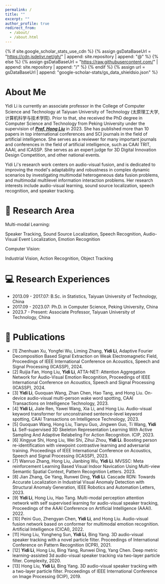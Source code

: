 ```yaml
---
permalink: /
title: ""
excerpt: ""
author_profile: true
redirect_from: 
  - /about/
  - /about.html
---
```


{% if site.google_scholar_stats_use_cdn %}
{% assign gsDataBaseUrl = "https://cdn.jsdelivr.net/gh/" | append: site.repository | append: "@" %}
{% else %}
{% assign gsDataBaseUrl = "https://raw.githubusercontent.com/" | append: site.repository | append: "/" %}
{% endif %}
{% assign url = gsDataBaseUrl | append: "google-scholar-stats/gs_data_shieldsio.json" %}

<span class='anchor' id='about-me'></span>

# **About Me**

Yidi Li is currently an associate professor in the College of Computer Science and Technology at Taiyuan University of Technology (太原理工大学, 计算机科学与技术学院). Prior to that, she received the PhD degree in Computer Science and Technology from Peking University under the supervision of ***[Prof. Hong Liu](https://robotics.pkusz.edu.cn)*** in 2023. She has published more than 10 papers in top international conferences and SCI journals in the field of artificial intelligence. She serves as a reviewer for many important journals and conferences in the field of artificial intelligence, such as CAAI TRIT, AAAI, and ICASSP. She serves as an expert judge for 3D Digital Innovation Design Competition, and other national events.

 

Yidi Li's research work centers on audio-visual fusion, and is dedicated to improving the model's adaptability and robustness in complex dynamic scenarios by investigating multimodal heterogeneous data fusion problems, and multimodal multilevel information interaction problems. Her research interests include audio-visual learning, sound source localization, speech recognition, and speaker tracking.

# 📜 Research Area
Multi-modal Learning: 

Speaker Tracking, Sound Source Localization, Speech Recognition, Audio-Visual Event Localization, Emotion Recognition

Computer Vision:

Industrial Vision, Action Recognition, Object Tracking


# 💻 Research Experiences
- 2013.09 - 2017.07: B.Sc. in Statistics, Taiyuan University of Technology, China
- 2017.09 - 2023.07: Ph.D. in Computer Science, Peking University, China
- 2023.7 - Present: Associate Professor, Taiyuan University of Technology, China


# 📝 Publications 

- [1] Zhenhuan Xu, Yongfei Wu, Liming Zhang, **Yidi Li**, Adaptive Fourier Decomposition Based Signal Extraction on Weak Electromagnetic Field, Proceedings of IEEE International Conference on Acoustics, Speech and Signal Processing (ICASSP), 2024. 
- [2] Ruijia Fan, Hong Liu, **Yidi Li**, ATTA-NET: Attention Aggregation Network for Audio-Visual Emotion Recognition, Proceedings of IEEE International Conference on Acoustics, Speech and Signal Processing (ICASSP), 2024. 
- [3] **Yidi Li**, Guoquan Wang, Zhan Chen, Hao Tang, and Hong Liu. On-device audio-visual multi-person wake word spotting, CAAI Transactions on Intelligence Technology, 2023. 
- [4] **Yidi Li**, Jiale Ren, Yawei Wang, Xia Li, and Hong Liu. Audio-visual keyword transformer for unconstrained sentence-level keyword spotting, CAAI Transactions on Intelligence Technology, 2023.
- [5] Guoquan Wang, Hong Liu, Tianyu Guo, Jingwen Guo, Ti Wang, **Yidi Li**. Self-supervised 3D Skeleton Representation Learning With Active Sampling And Adaptive Relabeling For Action Recognition. ICIP, 2023. 
- [6] Xingyue Shi, Hong Liu, Wei Shi, Zihui Zhou, **Yidi Li**. Boosting person re-identification with viewpoint contrastive learning and adversarial training. Proceedings of IEEE International Conference on Acoustics, Speech and Signal Processing (ICASSP), 2023. 
- [7] Wanruo Zhang, Hong Liu, Jianbing Wu, **Yidi Li**. MVSSC: Meta reinforcement Learning Based Visual lndoor Navication Using Multi-view Semantic Spatial Context, Pattern Recognition Letters. 2023. 
- [8] Jian Zhang, Ge Yang, Runwei Ding, **Yidi Li**. Cascade RDN: Towards Accurate Localization in Industrial Visual Anomaly Detection with Structural Anomaly Generation, IEEE Robotics and Automation Letters, 2023.
- [9] **Yidi Li**, Hong Liu, Hao Tang. Multi-modal perception attention network with self supervised learning for audio-visual speaker tracking, Proceedings of the AAAI Conference on Artificial Intelligence (AAAI). 2022. 
- [10] Peini Guo, Zhengyan Chen, **Yidi Li**, and Hong Liu. Audio-visual fusion network based on conformer for multimodal emotion recognition. Artificial Intelligence (CICAI), 2022.
- [11] Hong Liu, Yongheng Sun, **Yidi Li**, Bing Yang. 3D audio-visual speaker tracking with a novel particle filter. Proceedings of International Conference on Pattern Recognition (ICPR), 2021.
- [12] **Yidi Li**, Hong Liu, Bing Yang, Runwei Ding, Yang Chen. Deep metric learning-assisted 3d audio-visual speaker tracking via two-layer particle filter. Complexity, 2020.
- [13] Hong Liu, **Yidi Li**, Bing Yang. 3D audio-visual speaker tracking with a two-layer particle filter. Proceedings of IEEE International Conference on Image Processing (ICIP), 2019. 





<!-- Google Analytics -->
<script async src="https://catherine-qian.github.io/"></script>
<script>
  window.dataLayer = window.dataLayer || [];
  function gtag(){dataLayer.push(arguments);}
  gtag('js', new Date());

  gtag('config', 'GA_MEASUREMENT_ID');
</script>
<!-- End Google Analytics -->



